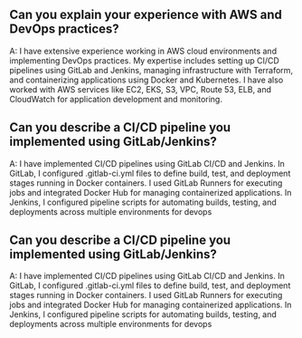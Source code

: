 
## Can you explain your experience with AWS and DevOps practices?
A: I have extensive experience working in AWS cloud environments and implementing DevOps practices. My expertise includes setting up CI/CD pipelines using GitLab and Jenkins, managing infrastructure with Terraform, and containerizing applications using Docker and Kubernetes. I have also worked with AWS services like EC2, EKS, S3, VPC, Route 53, ELB, and CloudWatch for application development and monitoring.

## Can you describe a CI/CD pipeline you implemented using GitLab/Jenkins?
A: I have implemented CI/CD pipelines using GitLab CI/CD and Jenkins. In GitLab, I configured .gitlab-ci.yml files to define build, test, and deployment stages running in Docker containers. I used GitLab Runners for executing jobs and integrated Docker Hub for managing containerized applications. In Jenkins, I configured pipeline scripts for automating builds, testing, and deployments across multiple environments for devops

## Can you describe a CI/CD pipeline you implemented using GitLab/Jenkins?
A: I have implemented CI/CD pipelines using GitLab CI/CD and Jenkins. In GitLab, I configured .gitlab-ci.yml files to define build, test, and deployment stages running in Docker containers. I used GitLab Runners for executing jobs and integrated Docker Hub for managing containerized applications. In Jenkins, I configured pipeline scripts for automating builds, testing, and deployments across multiple environments for devops